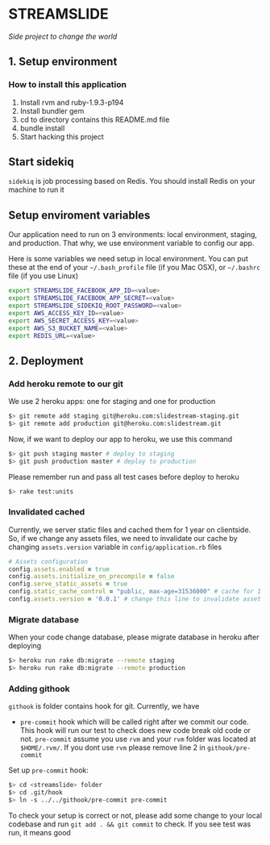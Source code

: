 # STREAMSLIDE

*Side project to change the world*

## 1. Setup environment

### How to install this application
1. Install rvm and ruby-1.9.3-p194
2. Install bundler gem
3. cd to directory contains this README.md file
4. bundle install
5. Start hacking this project

## Start sidekiq
``sidekiq`` is job processing based on Redis.
You should install Redis on your machine to run it

## Setup enviroment variables
Our application need to run on 3 environments: local environment, staging, and
production. That why, we use environment variable to config our app.

Here is some variables we need setup in local environment.
You can put these at the end of your `~/.bash_profile` file (if you Mac OSX), or
`~/.bashrc` file (if you use Linux)

```bash
export STREAMSLIDE_FACEBOOK_APP_ID=<value>
export STREAMSLIDE_FACEBOOK_APP_SECRET=<value>
export STREAMSLIDE_SIDEKIQ_ROOT_PASSWORD=<value>
export AWS_ACCESS_KEY_ID=<value>
export AWS_SECRET_ACCESS_KEY=<value>
export AWS_S3_BUCKET_NAME=<value>
export REDIS_URL=<value>
```

## 2. Deployment

### Add heroku remote to our git
We use 2 heroku apps: one for staging and one for production

```bash
$> git remote add staging git@heroku.com:slidestream-staging.git
$> git remote add production git@heroku.com:slidestream.git
```

Now, if we want to deploy our app to heroku, we use this command

```bash
$> git push staging master # deploy to staging
$> git push production master # deploy to production
```

Please remember run and pass all test cases before deploy to heroku

```bash
$> rake test:units
```

### Invalidated cached
Currently, we server static files and cached them for 1 year on clientside.
So, if we change any assets files, we need to invalidate our cache by changing
`assets.version` variable in `config/application.rb` files

```ruby
# Assets configuration
config.assets.enabled = true
config.assets.initialize_on_precompile = false
config.serve_static_assets = true
config.static_cache_control = "public, max-age=31536000" # cache for 1 year
config.assets.version = '0.0.1' # change this line to invalidate asset cached
```

### Migrate database
When your code change database, please migrate database in heroku after deploying

```bash
$> heroku run rake db:migrate --remote staging
$> heroku run rake db:migrate --remote production
```

### Adding githook

``githook`` is folder contains hook for git. Currently, we have

* ``pre-commit``  hook which will be called right after we commit our code.
This hook will run our test to check does new code break old code or not.
``pre-commit`` assume you use ``rvm`` and your ``rvm`` folder was located at
``$HOME/.rvm/``. If you dont use ``rvm`` please remove line 2 in
``githook/pre-commit``

Set up ``pre-commit`` hook:

```bash
$> cd <streamslide> folder
$> cd .git/hook
$> ln -s ../../githook/pre-commit pre-commit
```

To check your setup is correct or not, please add some change to your local
codebase and run ``git add . && git commit`` to check. If you see test was run,
 it means good
